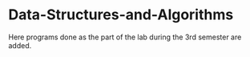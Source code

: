 # Data-Structures-and-Algorithms

Here programs done as the part of the lab during the 3rd semester are added.
